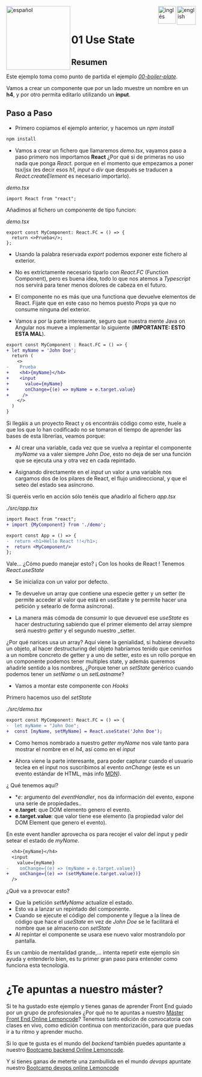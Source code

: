 [<img align="left" src="https://images.squarespace-cdn.com/content/v1/56cdb491a3360cdd18de5e16/1536155167931-3JJ7O74IM4QP88L0RQS9/3_200.png" alt="español" width="170"/>](https://lemoncode.net/) 


[<img align="right" src="https://upload.wikimedia.org/wikipedia/commons/thumb/7/7c/Spain_flag_icon.svg/1200px-Spain_flag_icon.svg.png" alt="english" width="50"/>](https://github.com/Lemoncode/react-hooks-by-example/blob/master/01-use-state/Readme_es.md)
[<img align="right" src="https://assets.stickpng.com/images/580b585b2edbce24c47b2836.png" alt="inglés" width="47"/>](https://github.com/Lemoncode/react-hooks-by-example/blob/master/01-use-state/Readme.md)
  
<br>
<br>


# 01 Use State

## Resumen

Este ejemplo toma como punto de partida el ejemplo [_00-boiler-plate_](https://github.com/Lemoncode/react-hooks-by-example/blob/master/00-boilerplate/Readme.md).

Vamos a crear un componente que por un lado muestre un nombre en
un **h4**, y por otro permita editarlo utilizando un **input**.

## Paso a Paso

- Primero copiamos el ejemplo anterior, y hacemos un _npm install_

```bash
npm install
```

- Vamos a crear un fichero que llamaremos _demo.tsx_, vayamos paso a paso
  primero nos importamos **React** ¿Por qué si de primeras no uso nada que
  ponga _React._ porque en el momento que empezamos a poner tsx/jsx
  (es decir esos _h1_, _input_ o _div_ que después se traducen a
  _React.createElement_ es necesario importarlo).

_demo.tsx_

```tsx
import React from "react";
```

Añadimos al fichero un componente de tipo funcion:

_demo.tsx_

```tsx
export const MyComponent: React.FC = () => {
  return <>Prueba</>;
};
```

- Usando la palabra reservada _export_ podemos exponer este fichero al exterior.
- No es extrictamente necesario tiparlo con _React.FC_ (Function Component), pero
  es buena idea, todo lo que nos atemos a _Typescript_ nos servirá para tener
  menos dolores de cabeza en el futuro.
- El componente no es más que una functiona que devuelve elementos de React.
  Fijate que en este caso no hemos puesto _Props_ ya que no consume ninguna
  del exterior.

- Vamos a por la parte interesante, seguro que nuestra mente Java on Angular
  nos mueve a implementar lo siguiente (**IMPORTANTE: ESTO ESTA MAL**).

```diff
export const MyComponent : React.FC = () => {
+ let myName = 'John Doe';
  return (
    <>
-    Prueba
+    <h4>{myName}</h4>
+    <input
+      value={myName}
+      onChange={(e) => myName = e.target.value}
+     />
    </>
  )
}
```

Si llegáis a un proyecto React y os encontráis código como este, huele a que los
que lo han codificado no se tomaron el tiempo de aprender las bases de esta
librerías, veamos porque:

- Al crear una variable, cada vez que se vuelva a repintar el componente
  _myName_ va a valer siempre _John Doe_, esto no deja de ser una función que se
  ejecuta una y otra vez en cada repintado.

- Asignando directamente en el _input_ un valor a una variable nos cargamos
  dos de los pilares de React, el flujo unidireccional, y que el seteo del
  estado sea asíncrono.

Si queréis verlo en acción sólo tenéis que añadirlo al fichero _app.tsx_

_./src/app.tsx_

```diff
import React from "react";
+ import {MyComponent} from './demo';

export const App = () => {
-  return <h1>Hello React !!</h1>;
+  return <MyComponent/>
};
```

Vale... ¿Cómo puedo manejar esto? ¡ Con los hooks de React ! Tenemos
_React.useState_

- Se inicializa con un valor por defecto.

- Te devuelve un array que contiene una especie getter y un setter (te permite
  acceder al valor que está en useState y te permite
  hacer una petición y setearlo de forma asíncrona).

- La manera más cómoda de consumir lo que devuevel ese _useState_ es hacer
  destructuring sabiendo que el primer elemento del array siempre será
  nuestro _getter_ y el segundo nuestro \_setter.

¿Por qué narices usa un array? Aquí viene la genialidad, si hubiese devuelto
un objeto, al hacer destructuring del objeto habríamos tenido que cenirños
a un nombre concreto de getter y a uno de setter, esto es un rollo porque
en un componente podemos tener multiples state, y además queremos añadirle
sentido a los nombres, ¿Porque tener un _setState_ genérico cuando podemos
tener un _setName_ o un _setLastname_?

- Vamos a montar este componente con _Hooks_

Primero hacemos uso del _setState_

_./src/demo.tsx_

```diff
export const MyComponent: React.FC = () => {
-  let myName = "John Doe";
+  const [myName, setMyName] = React.useState('John Doe');
```

- Como hemos nombrado a nuestro _getter_ _myName_ nos vale
  tanto para mostrar el nombre en el _h4_, así como en el
  _input_

- Ahora viene la parte interesante, para poder capturar cuando
  el usuario teclea en el input nos suscribimos al evento
  _onChange_ (este es un evento estándar de HTML, más info [MDN](https://developer.mozilla.org/es/docs/Web/API/HTMLElement/change_event)).

¿ Qué tenemos aquí?

- \*_e_: argumento del _eventHandler_, nos da información del evento, expone una serie de propiedades..
- **e.target**: que DOM elemento genero el evento.
- **e.target.value**: que valor tiene ese elemento (la propiedad valor
  del DOM Element que genero el evento).

En este event handler aprovecha os para recojer el valor del input y pedir
setear el estado de _myName_.

```diff
  <h4>{myName}</h4>
  <input
    value={myName}
-    onChange={(e) => (myName = e.target.value)}
+    onChange={(e) => (setMyName(e.target.value))}
  />
```

¿Qué va a provocar esto?

- Que la petición _setMyName_ actualize el estado.
- Esto va a lanzar un repintado del componente.
- Cuando se ejecute el código del componente y llegue a la línea
  de código que hace el _useState_ en vez de _John Doe_ se le
  facilitará el nombre que se almaceno con _setState_
- Al repintar el componente se usara ese nuevo valor mostrandolo
  por pantalla.

Es un cambio de mentalidad grande,... intenta repetir este ejemplo
sin ayuda y entenderlo bien, es tu primer gran paso para entender
como funciona esta tecnología.

# ¿Te apuntas a nuestro máster?

Si te ha gustado este ejemplo y tienes ganas de aprender Front End
guiado por un grupo de profesionales ¿Por qué no te apuntas a
nuestro [Máster Front End Online Lemoncode](https://lemoncode.net/master-frontend#inicio-banner)? Tenemos tanto edición de convocatoria
con clases en vivo, como edición continua con mentorización, para
que puedas ir a tu ritmo y aprender mucho.

Si lo que te gusta es el mundo del _backend_ también puedes apuntante a nuestro [Bootcamp backend Online Lemoncode](https://lemoncode.net/bootcamp-backend#bootcamp-backend/inicio).

Y si tienes ganas de meterte una zambullida en el mundo _devops_
apuntate nuestro [Bootcamp devops online Lemoncode](https://lemoncode.net/bootcamp-devops#bootcamp-devops/inicio)
